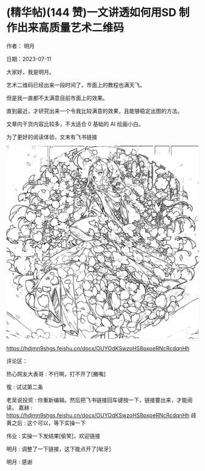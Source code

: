 
# (精华帖)(144 赞)⼀⽂讲透如何⽤SD 制作出来⾼质量艺术⼆维码 

作者： 明⽉ 

⽇期：2023-07-11 

⼤家好，我是明⽉。

艺术⼆维码已经出来⼀段时间了，市⾯上的教程也满天⻜。

但是我⼀直都不太满意⽬前市⾯上的效果。

直到最近，才研究出来⼀个令我⽐较满意的效果，且能够稳定出图的⽅法。

⽂章内⼲货内容⽐较多，不太适合 0 基础的 AI 绘画⼩⽩。 

为了更好的阅读体验，⽂末有⻜书链接

![](img/ai-huihua2_092.png)

https://hdjmn9shgs.feishu.cn/docx/OUYOdKSwzoHS8pxpeRNcRcdqnHh 

评论区：

热⼼⽹友⼤表哥 : 不⾏啊，打不开了[撇嘴] 

復 : 试试第⼆条 

⽼吴说投资 : 你重新编辑。然后把⻜书链接回⻋键按⼀下，链接要出来，才能阅读。 嘉赫 : https://hdjmn9shgs.feishu.cn/docx/OUYOdKSwzoHS8pxpeRNcRcdqnHh 歧⻩之后 : 这个可以，等下实操⼀下 

伟业 : 实操⼀下发结果[偷笑]，欢迎链接 

明⽉ : 调整了⼀下链接，这下能点开了[呲⽛] 

明⽉ : 感谢 
